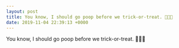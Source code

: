 ```yaml
---
layout: post
title: You know, I should go poop before we trick-or-treat. 🦇👻🎃
date: 2019-11-04 22:39:13 +0000
---
```


You know, I should go poop before we trick-or-treat. 🦇👻🎃

